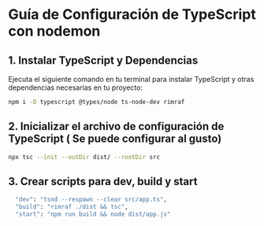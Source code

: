 # Guía de Configuración de TypeScript con nodemon 

## 1. Instalar TypeScript y Dependencias

Ejecuta el siguiente comando en tu terminal para instalar TypeScript y otras dependencias necesarias en tu proyecto:
``` bash
npm i -D typescript @types/node ts-node-dev rimraf
```

## 2. Inicializar el archivo de configuración de TypeScript ( Se puede configurar al gusto)

``` bash
npx tsc --init --outDir dist/ --rootDir src
```

## 3. Crear scripts para dev, build y start

``` bash
  "dev": "tsnd --respawn --clear src/app.ts",
  "build": "rimraf ./dist && tsc",
  "start": "npm run build && node dist/app.js"
```